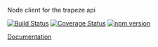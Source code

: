 Node client for the trapeze api

[![Build Status](https://travis-ci.com/donmahallem/TrapezeApiClientNode.svg?branch=master)](https://travis-ci.com/donmahallem/TrapezeApiClientNode) [![Coverage Status](https://coveralls.io/repos/github/donmahallem/TrapezeApiClientNode/badge.svg?branch=master)](https://coveralls.io/github/donmahallem/TrapezeApiClientNode?branch=master) [![npm version](https://badge.fury.io/js/%40donmahallem%2Ftrapeze-api-client.svg)](https://badge.fury.io/js/%40donmahallem%2Ftrapeze-api-client)

[Documentation](https://donmahallem.github.io/TrapezeApiClientNode/)